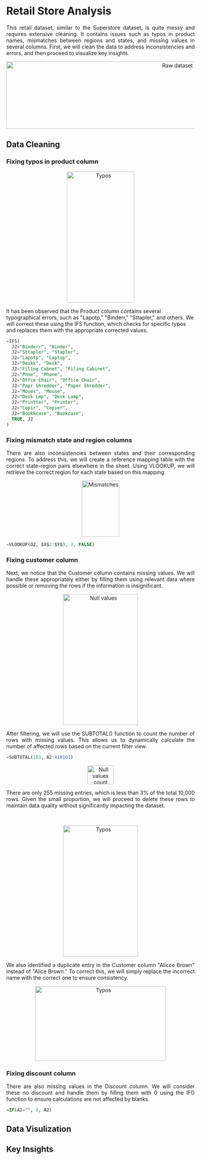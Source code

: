 <!---
-->

# Retail Store Analysis

<p align="justify">This retail dataset, similar to the Superstore dataset, is quite messy and requires extensive cleaning. It contains issues such as typos in product names, 
mismatches between regions and states, and missing values in several columns. First, we will clean the data to address inconsistencies and errors, 
and then proceed to visualize key insights.</p>

<p align="center">
  <img src="https://github.com/user-attachments/assets/0aecf47c-48be-44d9-8075-9ce1fc9a8505" alt="Raw dataset" width="900" height="180" />
</p>

## Data Cleaning

### Fixing typos in product column

<p align="center">
  <img src="https://github.com/user-attachments/assets/3393ae5f-47ca-4743-b638-ab7712a42663" alt="Typos" width="180" height="350" />
</p>

<p align="justilfy"> It has been observed that the Product column contains several typographical errors, such as "Lapotp," "Binderr," "Sttapler," and others. 
We will correct these using the IFS function, which checks for specific typos and replaces them with the appropriate corrected values.</p>

````sql
=IFS(
  J2="Binderr", "Binder",
  J2="Sttapler", "Stapler",
  J2="Lapotp", "Laptop", 
  J2="Deskk", "Desk",
  J2="Filing Cabnet", "Filing Cabinet",
  J2="Phne", "Phone",
  J2="Offce Chair", "Office Chair",
  J2="Papr Shredder", "Paper Shredder",
  J2="Moues", "Mouse",
  J2="Desk Lmp", "Desk Lamp",
  J2="Printter", "Printer",
  J2="Copir", "Copier",
  J2="Bookkcase", "Bookcase",
  TRUE, J2
)
````


### Fixing mismatch state and region columns

<p align="justify">There are also inconsistencies between states and their corresponding regions. To address this, we will create a reference mapping table with the correct state-region pairs elsewhere in the sheet. 
  Using VLOOKUP, we will retrieve the correct region for each state based on this mapping. </p>

<p align="center">
  <img src="https://github.com/user-attachments/assets/97b65d6d-6095-4271-a4b0-5abc851348b7" alt="Mismatches" width="100" height="150" /></br>
</p>

````sql
=VLOOKUP(O2, $X$2:$Y$9, 2, FALSE)
````


### Fixing customer column

<p align="justify"> Next, we notice that the Customer column contains missing values. We will handle these appropriately either by 
filling them using relevant data where possible or removing the rows if the information is insignificant. </p>

<p align="center">
  <img src="https://github.com/user-attachments/assets/d8d41693-7dfb-4e1f-88b9-75cb4599be2f" alt="Null values" width="200" height="350" /></br>
</p>

<p align="justify"> After filtering, we will use the SUBTOTAL() function to count the number of rows with missing values. 
  This allows us to dynamically calculate the number of affected rows based on the current filter view. </p>

````sql
=SUBTOTAL(103, A2:A10101)
````

<p align="center">
  <img src="https://github.com/user-attachments/assets/2ab1aafe-63c8-4c70-85fb-26faef4864c4" alt="Null values count" width="70" height="50" /></br>
</p>

<p align="justify"> There are only 255 missing entries, which is less than 3% of the total 10,000 rows. Given the small proportion,
we will proceed to delete these rows to maintain data quality without significantly impacting the dataset. </p> </br>

<p align="center">
  <img src="https://github.com/user-attachments/assets/1f27c39d-e534-4467-8371-72962c53f8d1" alt="Typos" width="200" height="350" /></br>
</p>

<p align="justify">We also identified a duplicate entry in the Customer column "Alicce Brown" instead of "Alice Brown." 
  To correct this, we will simply replace the incorrect name with the correct one to ensure consistency.</p>

<p align="center">
  <img src="https://github.com/user-attachments/assets/da6a65e4-ebfd-4bd6-b191-01e448602576" alt="Typos" width="350" height="200" /></br>
</p>

### Fixing discount column

<p align="justify"> There are also missing values in the Discount column. We will consider these no discount and handle them by filling them with 0 using the 
  IF() function to ensure calculations are not affected by blanks. </p>

````sql
=IF(A2="", 0, A2)
````

## Data Visulization

## Key Insights






